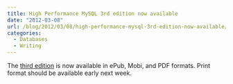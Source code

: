 ```yaml
---
title: High Performance MySQL 3rd edition now available
date: "2012-03-08"
url: /blog/2012/03/08/high-performance-mysql-3rd-edition-now-available/
categories:
  - Databases
  - Writing
---
```

The [third edition][1] is now available in ePub, Mobi, and PDF formats. Print format should be available early next week.

 [1]: http://shop.oreilly.com/product/0636920022343.do
